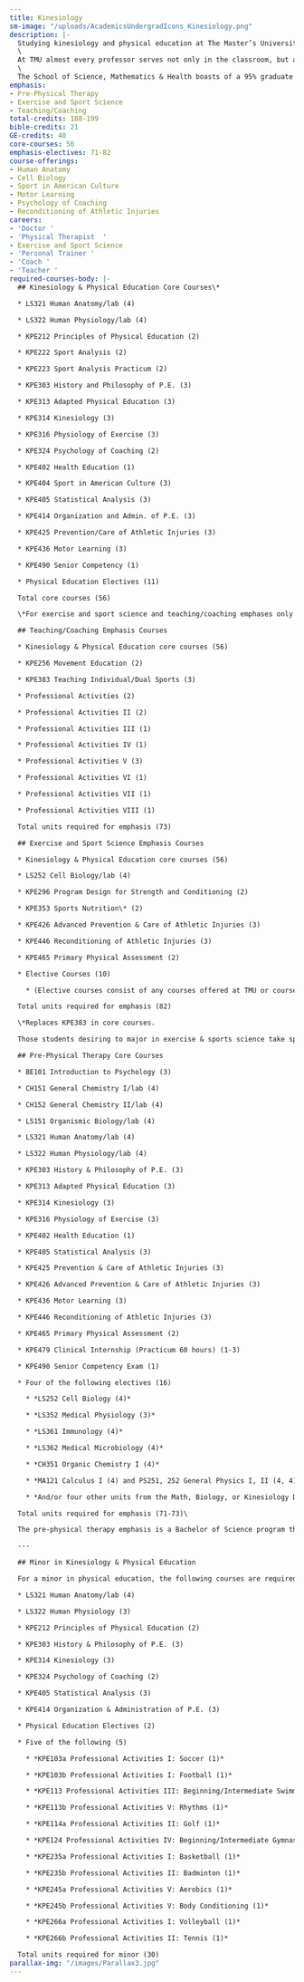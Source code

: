 ```yaml
---
title: Kinesiology
sm-image: "/uploads/AcademicsUndergradIcons_Kinesiology.png"
description: |-
  Studying kinesiology and physical education at The Master’s University prepares students to work with the human body as members of the body of Christ.\
  \
  At TMU almost every professor serves not only in the classroom, but also on the field working as athletic trainers, daily practicing what’s taught in the classroom — the most up-to-date knowledge and technology available. Students participate in this practical athletic training with Master’s athletes, as well as take hands-on courses in functional anatomy, corrective exercise and assessment techniques. Alongside these courses each student is required to have participated in at least one internship before graduation, many of which have led to careers in Allied Health, coaching, firefighting, physical training, teaching and more. \
  \
  The School of Science, Mathematics & Health boasts of a 95% graduate school acceptance rate, and many alumni boast of their hands-on experience and career preparation that was facilitated through the kinesiology and physical education department.
emphasis:
- Pre-Physical Therapy
- Exercise and Sport Science
- Teaching/Coaching
total-credits: 188-199
bible-credits: 21
GE-credits: 40
core-courses: 56
emphasis-electives: 71-82
course-offerings:
- Human Anatomy
- Cell Biology
- Sport in American Culture
- Motor Learning
- Psychology of Coaching
- Reconditioning of Athletic Injuries
careers:
- 'Doctor '
- 'Physical Therapist  '
- Exercise and Sport Science
- 'Personal Trainer '
- 'Coach '
- 'Teacher '
required-courses-body: |-
  ## Kinesiology & Physical Education Core Courses\*

  * LS321 Human Anatomy/lab (4)

  * LS322 Human Physiology/lab (4)

  * KPE212 Principles of Physical Education (2)

  * KPE222 Sport Analysis (2)

  * KPE223 Sport Analysis Practicum (2)

  * KPE303 History and Philosophy of P.E. (3)

  * KPE313 Adapted Physical Education (3)

  * KPE314 Kinesiology (3)

  * KPE316 Physiology of Exercise (3)

  * KPE324 Psychology of Coaching (2)

  * KPE402 Health Education (1)

  * KPE404 Sport in American Culture (3)

  * KPE405 Statistical Analysis (3)

  * KPE414 Organization and Admin. of P.E. (3)

  * KPE425 Prevention/Care of Athletic Injuries (3)

  * KPE436 Motor Learning (3)

  * KPE490 Senior Competency (1)

  * Physical Education Electives (11)

  Total core courses (56)

  \*For exercise and sport science and teaching/coaching emphases only.

  ## Teaching/Coaching Emphasis Courses

  * Kinesiology & Physical Education core courses (56)

  * KPE256 Movement Education (2)

  * KPE383 Teaching Individual/Dual Sports (3)

  * Professional Activities (2)

  * Professional Activities II (2)

  * Professional Activities III (1)

  * Professional Activities IV (1)

  * Professional Activities V (3)

  * Professional Activities VI (1)

  * Professional Activities VII (1)

  * Professional Activities VIII (1)

  Total units required for emphasis (73)

  ## Exercise and Sport Science Emphasis Courses

  * Kinesiology & Physical Education core courses (56)

  * LS252 Cell Biology/lab (4)

  * KPE296 Program Design for Strength and Conditioning (2)

  * KPE353 Sports Nutrition\* (2)

  * KPE426 Advanced Prevention & Care of Athletic Injuries (3)

  * KPE446 Reconditioning of Athletic Injuries (3)

  * KPE465 Primary Physical Assessment (2)

  * Elective Courses (10)

    * (Elective courses consist of any courses offered at TMU or courses transferred in as Kinesiology courses other than required courses listed in each department emphasis.)

  Total units required for emphasis (82)

  \*Replaces KPE383 in core courses.

  Those students desiring to major in exercise & sports science take sports injury core courses in place of activity courses. However, the activity courses are required if a student is planning on completing a California State Single Subject Teaching Credential.

  ## Pre-Physical Therapy Core Courses

  * BE101 Introduction to Psychology (3)

  * CH151 General Chemistry I/lab (4)

  * CH152 General Chemistry II/lab (4)

  * LS151 Organismic Biology/lab (4)

  * LS321 Human Anatomy/lab (4)

  * LS322 Human Physiology/lab (4)

  * KPE303 History & Philosophy of P.E. (3)

  * KPE313 Adapted Physical Education (3)

  * KPE314 Kinesiology (3)

  * KPE316 Physiology of Exercise (3)

  * KPE402 Health Education (1)

  * KPE405 Statistical Analysis (3)

  * KPE425 Prevention & Care of Athletic Injuries (3)

  * KPE426 Advanced Prevention & Care of Athletic Injuries (3)

  * KPE436 Motor Learning (3)

  * KPE446 Reconditioning of Athletic Injuries (3)

  * KPE465 Primary Physical Assessment (2)

  * KPE479 Clinical Internship (Practicum 60 hours) (1-3)

  * KPE490 Senior Competency Exam (1)

  * Four of the following electives (16)

    * *LS252 Cell Biology (4)*

    * *LS352 Medical Physiology (3)*

    * *LS361 Immunology (4)*

    * *LS362 Medical Microbiology (4)*

    * *CH351 Organic Chemistry I (4)*

    * *MA121 Calculus I (4) and PS251, 252 General Physics I, II (4, 4)*

    * *And/or four other units from the Math, Biology, or Kinesiology Departments*

  Total units required for emphasis (71-73)\

  The pre-physical therapy emphasis is a Bachelor of Science program that prepares students to enter graduate programs in physical therapy (M.P.T./D.P.T.), occupational therapy (O.T.), physician assistant (PA-C), podiatric medicine (D.P.M.), chiropractics (D.C.), and other allied health programs.

  ---

  ## Minor in Kinesiology & Physical Education

  For a minor in physical education, the following courses are required:

  * LS321 Human Anatomy/lab (4)

  * LS322 Human Physiology (3)

  * KPE212 Principles of Physical Education (2)

  * KPE303 History & Philosophy of P.E. (3)

  * KPE314 Kinesiology (3)

  * KPE324 Psychology of Coaching (2)

  * KPE405 Statistical Analysis (3)

  * KPE414 Organization & Administration of P.E. (3)

  * Physical Education Electives (2)

  * Five of the following (5)

    * *KPE103a Professional Activities I: Soccer (1)*

    * *KPE103b Professional Activities I: Football (1)*

    * *KPE113 Professional Activities III: Beginning/Intermediate Swimming (1)*

    * *KPE113b Professional Activities V: Rhythms (1)*

    * *KPE114a Professional Activities II: Golf (1)*

    * *KPE124 Professional Activities IV: Beginning/Intermediate Gymnastics (1)*

    * *KPE235a Professional Activities I: Basketball (1)*

    * *KPE235b Professional Activities II: Badminton (1)*

    * *KPE245a Professional Activities V: Aerobics (1)*

    * *KPE245b Professional Activities V: Body Conditioning (1)*

    * *KPE266a Professional Activities I: Volleyball (1)*

    * *KPE266b Professional Activities II: Tennis (1)*

  Total units required for minor (30)
parallax-img: "/images/Parallax3.jpg"
---
```


